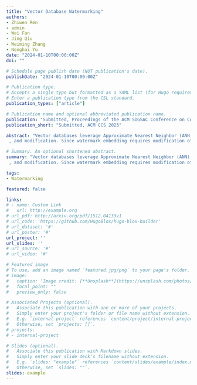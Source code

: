 ```yaml
---
title: "Vector Database Watermarking"
authors:
- Zhiwen Ren
- admin
- Wei Fan
- Jing Qiu
- Weiming Zhang
- Nenghai Yu
date: "2024-01-10T00:00:00Z"
doi: ""

# Schedule page publish date (NOT publication's date).
publishDate: "2024-01-10T00:00:00Z"

# Publication type.
# Accepts a single type but formatted as a YAML list (for Hugo requirements).
# Enter a publication type from the CSL standard.
publication_types: ["article"]

# Publication name and optional abbreviated publication name.
publication: "Submitted, Proceedings of the ACM SIGSAC Conference on Computer and Communications Security"
publication_short: "Submitted, ACM CCS 2025"

abstract: "Vector databases leverage Approximate Nearest Neighbor (ANN) query capabilities to support tasks such as image retrieval and Retrieval-Augmented Generation (RAG), making them highly valuable digital assets. However, they also face security threats like unauthorized replication. By embedding invisible information, watermarking technology can be used for ownership authentication. This paper introduces the first watermarking scheme specifically designed for vector databases. The scheme consists of four steps: generating identifiers, grouping, cryptographic mapping 
 , and modification. Since watermark embedding requires modification of certain vectors, it may negatively affect the ANN query results. Further investigation reveals that in the widely used Hierarchical Navigable Small World (HNSW) indexing structure for vector databases, heuristic edge selection and pruning strategies result in some vectors having fewer edges or even none at all. These vectors exhibit significantly lower query frequencies than others, which means that modifying these vectors incurs less impact on query results. Based on this observation, we propose the Transparent Vector Priority (TVP) watermarking scheme, which prioritizes embedding watermark in these low-query-frequency “transparent” vectors to minimize the impact of watermark embedding on query results. Experimental results show that compared to the current most effective and relevant watermarking schemes, the TVP scheme can significantly reduce the number of missed and false queries by approximately 75%."

# Summary. An optional shortened abstract.
summary: "Vector databases leverage Approximate Nearest Neighbor (ANN) query capabilities to support tasks such as image retrieval and Retrieval-Augmented Generation (RAG), making them highly valuable digital assets. However, they also face security threats like unauthorized replication. By embedding invisible information, watermarking technology can be used for ownership authentication. This paper introduces the first watermarking scheme specifically designed for vector databases. The scheme consists of four steps: generating identifiers, grouping, cryptographic mapping 
 , and modification. Since watermark embedding requires modification of certain vectors, it may negatively affect the ANN query results. Further investigation reveals that in the widely used Hierarchical Navigable Small World (HNSW) indexing structure for vector databases, heuristic edge selection and pruning strategies result in some vectors having fewer edges or even none at all. These vectors exhibit significantly lower query frequencies than others, which means that modifying these vectors incurs less impact on query results. Based on this observation, we propose the Transparent Vector Priority (TVP) watermarking scheme, which prioritizes embedding watermark in these low-query-frequency “transparent” vectors to minimize the impact of watermark embedding on query results. Experimental results show that compared to the current most effective and relevant watermarking schemes, the TVP scheme can significantly reduce the number of missed and false queries by approximately 75%."

tags:
- Watermarking

featured: false

links:
# - name: Custom Link
#   url: http://example.org
# url_pdf: http://arxiv.org/pdf/1512.04133v1
# url_code: 'https://github.com/HugoBlox/hugo-blox-builder'
# url_dataset: '#'
# url_poster: '#'
url_project: ''
url_slides: ''
# url_source: '#'
# url_video: '#'

# Featured image
# To use, add an image named `featured.jpg/png` to your page's folder. 
# image:
#   caption: 'Image credit: [**Unsplash**](https://unsplash.com/photos/s9CC2SKySJM)'
#   focal_point: ""
#   preview_only: false

# Associated Projects (optional).
#   Associate this publication with one or more of your projects.
#   Simply enter your project's folder or file name without extension.
#   E.g. `internal-project` references `content/project/internal-project/index.md`.
#   Otherwise, set `projects: []`.
# projects:
# - internal-project

# Slides (optional).
#   Associate this publication with Markdown slides.
#   Simply enter your slide deck's filename without extension.
#   E.g. `slides: "example"` references `content/slides/example/index.md`.
#   Otherwise, set `slides: ""`.
slides: example
---
```

<div style="display:none">
This work is driven by the results in my [previous paper](/publication/conference-paper/) on LLMs.

{{% callout note %}}
Create your slides in Markdown - click the *Slides* button to check out the example.
{{% /callout %}}

Add the publication's **full text** or **supplementary notes** here. You can use rich formatting such as including [code, math, and images](https://docs.hugoblox.com/content/writing-markdown-latex/).
</div>
